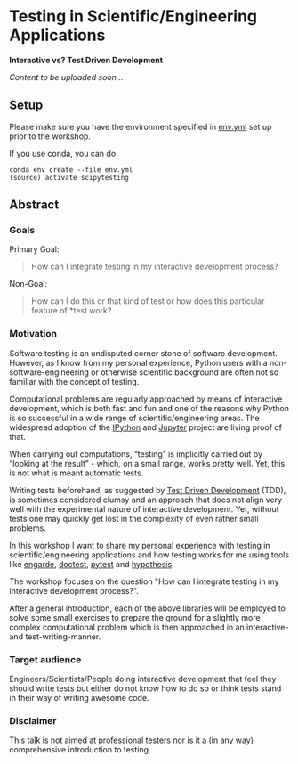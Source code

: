 # Testing in Scientific/Engineering Applications

**Interactive vs? Test Driven Development**

*Content to be uploaded soon...*


## Setup

Please make sure you have the environment specified in [env.yml](env.yml) 
set up prior to the workshop. 

If you use conda, you can do

```
conda env create --file env.yml
(source) activate scipytesting
```


## Abstract

### Goals

Primary Goal:

> How can I integrate testing in my interactive development process?


Non-Goal:

> How can I do this or that kind of test or how does this particular feature of 
*test work?


### Motivation

Software testing is an undisputed corner stone of software development. 
However, as I know from my personal experience, Python users with a 
non-software-engineering or otherwise scientific background are often not so 
familiar with the concept of testing.

Computational problems are regularly approached by means of interactive 
development, which is both fast and fun and one of the reasons why Python is so 
successful in a wide range of scientific/engineering areas. The widespread 
adoption of the [IPython](http://ipython.org/) and 
[Jupyter](http://jupyter.org/) project are living proof of that.

When carrying out computations, “testing” is implicitly carried out by 
“looking at the result” - which, on a small range, works pretty well. Yet, 
this is not what is meant automatic tests.

Writing tests beforehand, as suggested by 
[Test Driven Development](https://en.wikipedia.org/wiki/Test-driven_development)
(TDD), is sometimes considered clumsy and an approach that does not align very 
well with the experimental nature of interactive development. Yet, without 
tests one may quickly get lost in the complexity of even rather small problems.

In this workshop I want to share my personal experience with testing in 
scientific/engineering applications and how testing works for me using
tools like [engarde](http://engarde.readthedocs.org/), 
[doctest](https://docs.python.org/3/library/doctest.html), 
[pytest](http://pytest.org/) and 
[hypothesis](http://hypothesis.readthedocs.org/).

The workshop focuses on the question "How can I integrate testing in my 
interactive development process?".

After a general introduction, each of the above libraries will be employed 
to solve some small exercises to prepare the ground for a slightly more complex 
computational problem which is then approached in an interactive- and 
test-writing-manner.


### Target audience
Engineers/Scientists/People doing interactive development that feel they 
should write tests but either do not know how to do so or think tests stand in 
their way of writing awesome code.


### Disclaimer
This talk is not aimed at professional testers nor is it a (in any way) 
comprehensive introduction to testing.
